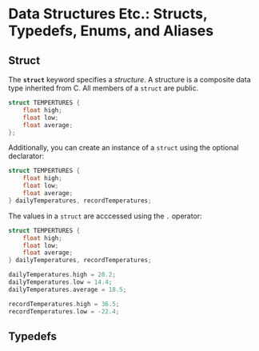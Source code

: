 # Data Structures Etc.: Structs, Typedefs, Enums, and Aliases

## Struct

The **`struct`** keyword specifies a *structure*. A structure is a composite data type inherited from C. All members of a `struct` are public.

```cpp
struct TEMPERTURES {
    float high;
    float low;
    float average;
};
```

Additionally, you can create an instance of a `struct` using the optional declarator:

```cpp
struct TEMPERTURES {
    float high;
    float low;
    float average;
} dailyTemperatures, recordTemperatures;
```

The values in a `struct` are acccessed using the `.` operator:

```cpp
struct TEMPERTURES {
    float high;
    float low;
    float average;
} dailyTemperatures, recordTemperatures;

dailyTemperatures.high = 20.2;
dailyTemperatures.low = 14.4;
dailyTemperatures.average = 18.5;

recordTemperatures.high = 36.5;
recordTemperatures.low = -22.4;
```

## Typedefs
